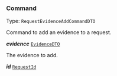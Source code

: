 

### Command

Type: `RequestEvidenceAddCommandDTO`

Command to add an evidence to a request.

  
<article>

***evidence*** [`EvidenceDTO`](/docs/model--page#evidence) 

The evidence to add.

</article>
<article>

***id*** [`RequestId`](#requestid) 

</article>


